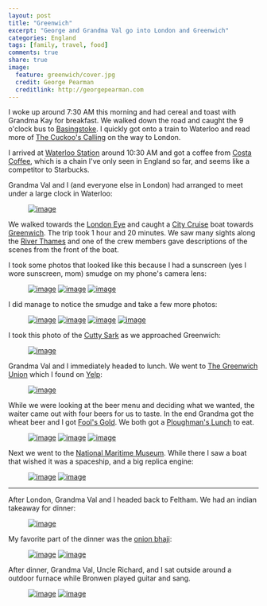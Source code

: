 ```yaml
---
layout: post
title: "Greenwich"
excerpt: "George and Grandma Val go into London and Greenwich"
categories: England
tags: [family, travel, food]
comments: true
share: true
image:
  feature: greenwich/cover.jpg
  credit: George Pearman
  creditlink: http://georgepearman.com
---
```


I woke up around 7:30 AM this morning and had cereal and toast with Grandma Kay
for breakfast.  We walked down the road and caught the 9 o'clock bus to
[Basingstoke](https://en.wikipedia.org/wiki/Basingstoke).  I quickly got onto
a train to Waterloo and read more of [The Cuckoo's
Calling](https://en.wikipedia.org/wiki/The_Cuckoo%27s_Calling) on the way to
London.

I arrived at [Waterloo
Station](https://en.wikipedia.org/wiki/London_Waterloo_station) around 10:30 AM
and got a coffee from [Costa Coffee](http://www.costa.co.uk), which is a chain
I've only seen in England so far, and seems like a competitor to Starbucks.

Grandma Val and I (and everyone else in London) had arranged to meet under
a large clock in Waterloo:

<figure>
	<a href="{{site.url}}/images/greenwich/1.jpg" title="Big clock at Waterloo Station"><img src="{{site.url}}/images/greenwich/1.jpg" alt="image"></a>
</figure>

We walked towards the [London Eye](https://en.wikipedia.org/wiki/London_Eye)
and caught a [City Cruise](http://www.citycruises.com/city-cruises-experiences-special-offers.aspx?gclid=COWglavv0sYCFYLJtAodQzcHRg) boat towards [Greenwich](https://en.wikipedia.org/wiki/Greenwich).  The trip took 1 hour and 20 minutes.  We saw many sights along the [River Thames](https://en.wikipedia.org/wiki/River_Thames) and one of the crew members gave descriptions of the scenes from the front of the boat.

I took some photos that looked like this because I had a sunscreen (yes I wore
sunscreen, mom) smudge on my phone's camera lens:

<figure class="third">
	<a href="{{site.url}}/images/greenwich/3.jpg" title="HMS Belfast with Sunscreen Smudge"><img src="{{site.url}}/images/greenwich/3.jpg" alt="image"></a>
	<a href="{{site.url}}/images/greenwich/4.jpg" title="Tower Bridge with Sunscreen Smudge"><img src="{{site.url}}/images/greenwich/4.jpg" alt="image"></a>
	<a href="{{site.url}}/images/greenwich/5.jpg" title="Tower of London with Sunscreen Smudge"><img src="{{site.url}}/images/greenwich/5.jpg" alt="image"></a>
</figure>

I did manage to notice the smudge and take a few more photos:

<figure class="half">
	<a href="{{site.url}}/images/greenwich/2.jpg" title="Saint Paul's Catherdral"><img src="{{site.url}}/images/greenwich/2.jpg" alt="image"></a>
	<a href="{{site.url}}/images/greenwich/6.jpg" title="Tower Bridge"><img src="{{site.url}}/images/greenwich/6.jpg" alt="image"></a>
	<a href="{{site.url}}/images/greenwich/7.jpg" title="Mayors Office"><img src="{{site.url}}/images/greenwich/7.jpg" alt="image"></a>
	<a href="{{site.url}}/images/greenwich/8.jpg" title="Don't remember what this is"><img src="{{site.url}}/images/greenwich/8.jpg" alt="image"></a>
</figure>

I took this photo of the [Cutty Sark](https://en.wikipedia.org/wiki/Cutty_Sark) as we approached Greenwich:

<figure>
	<a href="{{site.url}}/images/greenwich/9.jpg" title="Cutty Sark from the Thames"><img src="{{site.url}}/images/greenwich/9.jpg" alt="image"></a>
</figure>

Grandma Val and I immediately headed to lunch.  We went to [The Greenwich
Union](http://www.greenwichunion.com) which I found on [Yelp](http://www.yelp.co.uk/biz/the-greenwich-union-london):

<figure>
	<a href="{{site.url}}/images/greenwich/13.jpg" title="The Greenwich Union"><img src="{{site.url}}/images/greenwich/13.jpg" alt="image"></a>
</figure>

While we were looking at the beer menu and deciding what we wanted, the waiter
came out with four beers for us to taste.  In the end Grandma got the wheat
beer and I got [Fool's Gold](http://www.meantimebrewing.com/our-beers/limited-edition/beer/shortlist-fools-gold/).  We both got a [Ploughman's Lunch](https://en.wikipedia.org/wiki/Ploughman%27s_lunch) to eat.

<figure class="third">
	<a href="{{site.url}}/images/greenwich/10.jpg" title="The Greenwich Union"><img src="{{site.url}}/images/greenwich/10.jpg" alt="image"></a>
	<a href="{{site.url}}/images/greenwich/11.jpg" title="The Greenwich Union"><img src="{{site.url}}/images/greenwich/11.jpg" alt="image"></a>
	<a href="{{site.url}}/images/greenwich/12.jpg" title="Ploughman's Lunch"><img src="{{site.url}}/images/greenwich/12.jpg" alt="image"></a>
</figure>

Next we went to the [National Maritime Museum](https://en.wikipedia.org/wiki/National_Maritime_Museum).  While there I saw a boat that wished it was a spaceship, and a big replica engine:

<figure class="half">
	<a href="{{site.url}}/images/greenwich/14.jpg" title="Spaceship Boat"><img src="{{site.url}}/images/greenwich/14.jpg" alt="image"></a>
	<a href="{{site.url}}/images/greenwich/15.jpg" title="Big Engine"><img src="{{site.url}}/images/greenwich/15.jpg" alt="image"></a>
</figure>

---

After London, Grandma Val and I headed back to Feltham.  We had an indian
takeaway for dinner:

<figure>
	<a href="{{site.url}}/images/greenwich/18.jpg" title="Indian Takeaway"><img src="{{site.url}}/images/greenwich/18.jpg" alt="image"></a>
</figure>

My favorite part of the dinner was the [onion bhaji](http://www.bbc.co.uk/food/recipes/onionbhaji_85976):

<figure class="half">
	<a href="{{site.url}}/images/greenwich/19.jpg" title="Indian Takeaway Selfie"><img src="{{site.url}}/images/greenwich/19.jpg" alt="image"></a>
	<a href="{{site.url}}/images/greenwich/20.jpg" title="Onion Bhaji"><img src="{{site.url}}/images/greenwich/20.jpg" alt="image"></a>
</figure>

After dinner, Grandma Val, Uncle Richard, and I sat outside around a outdoor
furnace while Bronwen played guitar and sang.

<figure class="half">
	<a href="{{site.url}}/images/greenwich/21.jpg" title="Sitting Outside"><img src="{{site.url}}/images/greenwich/21.jpg" alt="image"></a>
	<a href="{{site.url}}/images/greenwich/22.jpg" title="Sitting Outside"><img src="{{site.url}}/images/greenwich/22.jpg" alt="image"></a>
</figure>
